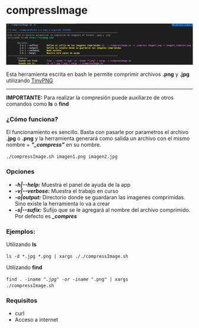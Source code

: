 # compressImage

<img src="./captura.png" alt="Captura" />

Esta herramienta escrita en bash le permite comprimir archivos **.png** y **.jpg** utilizando [TinyPNG](https://tinypng.com/)

 ***

**IMPORTANTE:** Para realizar la compresión puede auxiliarze de otros comandos como **ls** o **find**

### **¿Cómo funciona?**
El funcionamiento es sencillo. Basta con pasarle por parametros el archivo **.jpg** o **.png** y la herramienta generará como salida un archivo con el mismo nombre + ***"_compress"***  en su nombre.

<code>./compressImage.sh imagen1.png imagen2.jpg</code>

### **Opciones**
- ***-h|--help:*** Muestra el panel de ayuda de la app
- ***-v|--verbose:*** Muestra el trabajo en curso
- ***-o|output:*** Directorio donde se guardaran las imagenes comprimidas. Sino existe la herramienta lo va a crear
- ***-s|--sufix:*** Sufijo que se le agregará al nombre del archivo comprimido. Por defecto es ***_compres***

### **Ejemplos:**
Utilizando **ls**

<code>ls -d *.jpg *.png | xargs ././compressImage.sh</code> 

Utilizando **find**

<code>find . -iname "*.jpg" -or -iname "*.png" | xargs ./compressImage.sh</code>

### **Requisitos**
- curl
- Acceso a internet
